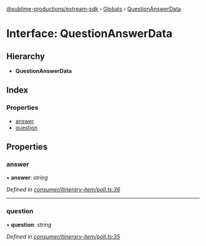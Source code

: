 [@sublime-productions/extream-sdk](../README.md) › [Globals](../globals.md) › [QuestionAnswerData](questionanswerdata.md)

# Interface: QuestionAnswerData

## Hierarchy

* **QuestionAnswerData**

## Index

### Properties

* [answer](questionanswerdata.md#answer)
* [question](questionanswerdata.md#question)

## Properties

###  answer

• **answer**: *string*

*Defined in [consumer/itinerary-item/poll.ts:36](https://github.com/Extream-SaaS/ex-sdk/blob/dd0fa1a/src/consumer/itinerary-item/poll.ts#L36)*

___

###  question

• **question**: *string*

*Defined in [consumer/itinerary-item/poll.ts:35](https://github.com/Extream-SaaS/ex-sdk/blob/dd0fa1a/src/consumer/itinerary-item/poll.ts#L35)*
